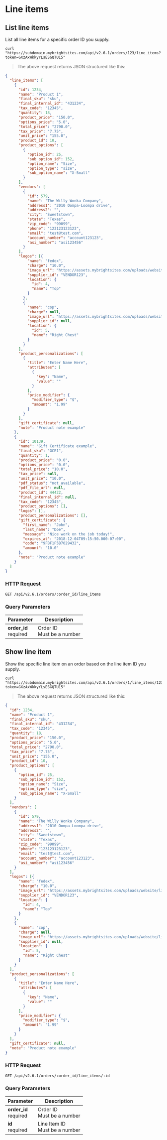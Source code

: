 #  Line items

## List line items

List all line items for a specific order ID you supply.

```shell
curl "https://subdomain.mybrightsites.com/api/v2.6.1/orders/123/line_items?token=GXzAxWkkyYLsESGQTU15"
```

> The above request returns JSON structured like this:

```json
{
  "line_items": [
    {
      "id": 1234,
      "name": "Product 1",
      "final_sku": "sku",
      "final_internal_id": "431234",
      "tax_code": "12345",
      "quantity": 18,
      "product_price": "150.0",
      "options_price": "5.0",
      "total_price": "2790.0",
      "tax_price": "7.75",
      "unit_price": "155.0",
      "product_id": 10,
      "product_options": [
        {
          "option_id": 25,
          "sub_option_id": 152,
          "option_name": "Size",
          "option_type": "size",
          "sub_option_name": "X-Small"
        }
      ],
      "vendors": [
        {
          "id": 579,
          "name": "The Willy Wonka Company",
          "address1": "2010 Oompa-Loompa drive",
          "address2": "",
          "city": "Sweetstown",
          "state": "Texas",
          "zip_code": "99099",
          "phone": "123123123123",
          "email": "test@test.com",
          "account_number": "account123123",
          "asi_number": "asi123456"
        }
      ],
      "logos": [{
          "name": "fedex",
          "charge": "10.0",
          "image_url": "https://assets.mybrightsites.com/uploads/website/line_item_logo/image/05-01-2018/762/fedex.png",
          "supplier_id": "VENDOR123",
          "location": {
            "id": 4,
            "name": "Top"
          }
        },
        {
          "name": "cop",
          "charge": null,
          "image_url": "https://assets.mybrightsites.com/uploads/website/line_item_logo/image/05-01-2018/763/11.png",
          "supplier_id": null,
          "location": {
            "id": 5,
            "name": "Right Chest"
          }
        }
      ],
      "product_personalizations": [
        {
          "title": "Enter Name Here",
          "attributes": [
            {
              "key": "Name",
              "value": ""
            }
          ],
          "price_modifier": {
            "modifier_type": "$",
            "amount": "1.99"
          }
        }
      ],
      "gift_certificate": null,
      "note": "Product note example"
    },
    {
      "id": 10139,
      "name": "Gift Certificate example",
      "final_sku": "GCE1",
      "quantity": 1,
      "product_price": "0.0",
      "options_price": "0.0",
      "total_price": "10.0",
      "tax_price": null,
      "unit_price": "10.0",
      "pdf_status": "not_available",
      "pdf_file_url": null,
      "product_id": 44422,
      "final_internal_id": null,
      "tax_code": "12345",
      "product_options": [],
      "logos": [],
      "product_personalizations": [],
      "gift_certificate": {
        "first_name": "John",
        "last_name": "Doe",
        "message": "Nice work on the job today!",
        "expires_at": "2018-12-04T09:15:50.000-07:00",
        "code": "9FBF1F5B7029432",
        "amount": "10.0"
      },
      "note": "Product note example"
    }
  ]
}
```

### HTTP Request

`GET /api/v2.6.1/orders/:order_id/line_items`

### Query Parameters

Parameter | Description
--------- | -----------
<div><strong>order_id </strong></div><div>required</div> | <div>Order ID</div><div>Must be a number</div>


## Show line item

Show the specific line item on an order based on the line item ID you supply.

```shell
curl "https://subdomain.mybrightsites.com/api/v2.6.1/orders/1/line_items/1234?token=GXzAxWkkyYLsESGQTU15"
```

> The above request returns JSON structured like this:

```json
{
  "id": 1234,
  "name": "Product 1",
  "final_sku": "sku",
  "final_internal_id": "431234",
  "tax_code": "12345",
  "quantity": 18,
  "product_price": "150.0",
  "options_price": "5.0",
  "total_price": "2790.0",
  "tax_price": "7.75",
  "unit_price": "155.0",
  "product_id": 10,
  "product_options": [
    {
      "option_id": 25,
      "sub_option_id": 152,
      "option_name": "Size",
      "option_type": "size",
      "sub_option_name": "X-Small"
    }
  ],
  "vendors": [
    {
      "id": 579,
      "name": "The Willy Wonka Company",
      "address1": "2010 Oompa-Loompa drive",
      "address2": "",
      "city": "Sweetstown",
      "state": "Texas",
      "zip_code": "99099",
      "phone": "123123123123",
      "email": "test@test.com",
      "account_number": "account123123",
      "asi_number": "asi123456"
    }
  ],
  "logos": [{
      "name": "fedex",
      "charge": "10.0",
      "image_url": "https://assets.mybrightsites.com/uploads/website/line_item_logo/image/05-01-2018/762/fedex.png",
      "supplier_id": "VENDOR123",
      "location": {
        "id": 4,
        "name": "Top"
      }
    },
    {
      "name": "cop",
      "charge": null,
      "image_url": "https://assets.mybrightsites.com/uploads/website/line_item_logo/image/05-01-2018/763/11.png",
      "supplier_id": null,
      "location": {
        "id": 5,
        "name": "Right Chest"
      }
    }
  ],
  "product_personalizations": [
    {
      "title": "Enter Name Here",
      "attributes": [
        {
          "key": "Name",
          "value": ""
        }
      ],
      "price_modifier": {
        "modifier_type": "$",
        "amount": "1.99"
      }
    }
  ],
  "gift_certificate": null,
  "note": "Product note example"
}
```

### HTTP Request

`GET /api/v2.6.1/orders/:order_id/line_items/:id`

### Query Parameters

Parameter | Description
--------- | -----------
<div><strong>order_id </strong></div><div>required</div> | <div>Order ID</div><div>Must be a number</div>
<div><strong>id </strong></div><div>required</div> | <div>Line Item ID</div><div>Must be a number</div>
